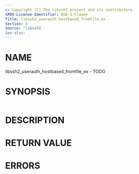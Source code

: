 ```yaml
---
c: Copyright (C) The libssh2 project and its contributors.
SPDX-License-Identifier: BSD-3-Clause
Title: libssh2_userauth_hostbased_fromfile_ex
Section: 3
Source: "libssh2
See-also:
---
```


# NAME

libssh2_userauth_hostbased_fromfile_ex - TODO

# SYNOPSIS

~~~c
~~~

# DESCRIPTION

# RETURN VALUE

# ERRORS
